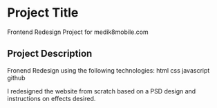 # Project Title

Frontend Redesign Project for medik8mobile.com

## Project Description

Fronend Redesign using the following technologies:
html
css
javascript
github

I redesigned the website from scratch based on a PSD design and instructions on effects desired.
